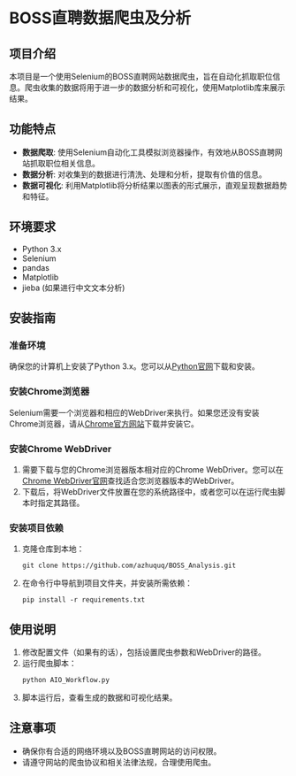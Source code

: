 # BOSS直聘数据爬虫及分析

## 项目介绍
本项目是一个使用Selenium的BOSS直聘网站数据爬虫，旨在自动化抓取职位信息。爬虫收集的数据将用于进一步的数据分析和可视化，使用Matplotlib库来展示结果。

## 功能特点
- **数据爬取**: 使用Selenium自动化工具模拟浏览器操作，有效地从BOSS直聘网站抓取职位相关信息。
- **数据分析**: 对收集到的数据进行清洗、处理和分析，提取有价值的信息。
- **数据可视化**: 利用Matplotlib将分析结果以图表的形式展示，直观呈现数据趋势和特征。

## 环境要求
- Python 3.x
- Selenium
- pandas
- Matplotlib
- jieba (如果进行中文文本分析)

## 安装指南

### 准备环境
确保您的计算机上安装了Python 3.x。您可以从[Python官网](https://www.python.org/downloads/)下载和安装。

### 安装Chrome浏览器
Selenium需要一个浏览器和相应的WebDriver来执行。如果您还没有安装Chrome浏览器，请从[Chrome官方网站](https://www.google.com/chrome/)下载并安装它。

### 安装Chrome WebDriver
1. 需要下载与您的Chrome浏览器版本相对应的Chrome WebDriver。您可以在[Chrome WebDriver官网](https://sites.google.com/a/chromium.org/chromedriver/)查找适合您浏览器版本的WebDriver。
2. 下载后，将WebDriver文件放置在您的系统路径中，或者您可以在运行爬虫脚本时指定其路径。

### 安装项目依赖
1. 克隆仓库到本地：
   ```
   git clone https://github.com/azhuquq/BOSS_Analysis.git
   ```
2. 在命令行中导航到项目文件夹，并安装所需依赖：
   ```
   pip install -r requirements.txt
   ```

## 使用说明
1. 修改配置文件（如果有的话），包括设置爬虫参数和WebDriver的路径。
2. 运行爬虫脚本：
   ```
   python AIO_Workflow.py
   ```
3. 脚本运行后，查看生成的数据和可视化结果。

## 注意事项
- 确保你有合适的网络环境以及BOSS直聘网站的访问权限。
- 请遵守网站的爬虫协议和相关法律法规，合理使用爬虫。
